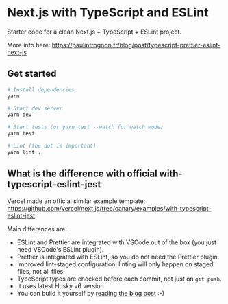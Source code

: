 # Next.js with TypeScript and ESLint

Starter code for a clean Next.js + TypeScript + ESLint project.

More info here: https://paulintrognon.fr/blog/post/typescript-prettier-eslint-next-js

## Get started

```sh
# Install dependencies
yarn

# Start dev server
yarn dev

# Start tests (or yarn test --watch for watch mode)
yarn test

# Lint (the dot is important)
yarn lint .
```


## What is the difference with official with-typescript-eslint-jest

Vercel made an official similar example template: https://github.com/vercel/next.js/tree/canary/examples/with-typescript-eslint-jest

Main differences are:

- ESLint and Prettier are integrated with VSCode out of the box (you just need VSCode's ESLint plugin).
- Prettier is integrated with ESLint, so you do not need the Prettier plugin.
- Improved lint-staged configuration: linting will only happen on staged files, not all files.
- TypeScript types are checked before each commit, not just on `git push`.
- It uses latest Husky v6 version
- You can build it yourself by [reading the blog post](https://paulintrognon.fr/blog/typescript-prettier-eslint-next-js) :-)
